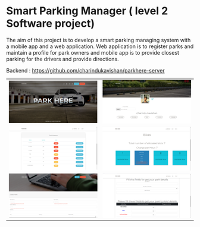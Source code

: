 # Smart Parking Manager ( level 2 Software project)

The aim of this project is to develop a smart parking managing system with a mobile app and a web application. Web application is to register parks and maintain a profile for park owners and mobile app is to provide closest parking for the drivers and provide directions. 

Backend : <a> https://github.com/charindukavishan/parkhere-server </a>

<table>
  <tr>
    <td><img src="https://github.com/charindukavishan/parkhere/blob/master/screenshots/Home.png?fit=281%2C90&ssl=1" width="450"></td>
    <td><img src="https://github.com/charindukavishan/parkhere/blob/master/screenshots/Profile.png?fit=281%2C90&ssl=1" width="450"></td>
  </tr>
  <tr>
    <td><img src="https://github.com/charindukavishan/parkhere/blob/master/screenshots/ParkKeeperAdmin.png?fit=281%2C90&ssl=1" width="450"></td>
    <td><img src="https://github.com/charindukavishan/parkhere/blob/master/screenshots/SlotReservation.png?fit=281%2C90&ssl=1" width="450"></td>
  </tr>
  <tr>
    <td><img src="https://github.com/charindukavishan/parkhere/blob/master/screenshots/Register.png?fit=281%2C90&ssl=1" width="450"></td>
    <td><img src="https://github.com/charindukavishan/parkhere/blob/master/screenshots/ParkRegistration.png?fit=281%2C90&ssl=1" width="450"></td>
  </tr>
</table>
